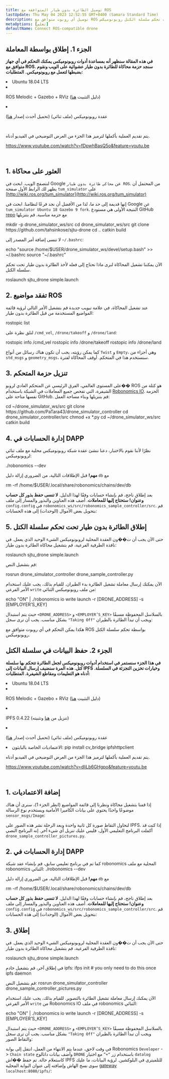 ```yaml
---
title: توصيل الطائرة بدون طيار المتوافقة مع ROS
lastUpdate: Thu May 04 2023 12:52:55 GMT+0400 (Samara Standard Time)
description: توصيل أي روبوت متوافق مع ROS تحت تحكم سلسلة الكتل روبونوميكس.
metaOptions: [تعلم]
defaultName: Connect ROS-compatible drone
---
```



## الجزء 1. إطلاق بواسطة المعاملة

**في هذه المقالة سنظهر أنه بمساعدة أدوات روبونوميكس يمكنك التحكم في أي جهاز متوافق مع ROS. سنجد حزمة محاكاة للطائرة بدون طيار عشوائية على الويب ونقوم بضبطها لتعمل مع روبونوميكس.**
**المتطلبات:**

<List>

<li>Ubuntu 18.04 LTS</li>

<li class="flex">

ROS Melodic + Gazebo + RViz (دليل التثبيت [هنا](http://wiki.ros.org/melodic/التثبيت))

</li>

<li class="flex">

عقدة روبونوميكس (ملف ثنائي) (تحميل أحدث إصدار [هنا](https://github.com/airalab/robonomics/releases))

</li>

</List>

<br/>

يتم تقديم العملية بأكملها لترميز هذا الجزء من العرض التوضيحي في الفيديو أدناه.

https://www.youtube.com/watch?v=fDpwhBasQ5o&feature=youtu.be

<br/>

## 1. العثور على محاكاة
لنتصفح الويب. ابحث في Google عن `محاكي طائرة بدون طيار ROS`. من المحتمل أن يظهر لك الرابط الأول صفحة `tum_simulator` على [http://wiki.ros.org/tum_simulator](http://wiki.ros.org/tum_simulator)


<LessonImages imageClasses="mb" src="connect-any-ros-compatible-drone/tum_simulator.jpg" alt="tum_simulator"/>

إنها قديمة إلى حد ما، لذا من الأفضل أن نجد فرعًا لنظامنا. ابحث في Google عن `tum_simulator Ubuntu 18 Gazebo 9 fork`. النتيجة الأولى هي مستودع GitHub [repo](https://github.com/tahsinkose/sjtu-drone) مع حزمة مناسبة. قم بتنزيلها

<LessonCodeWrapper language="bash">
mkdir -p drone_simulator_ws/src
cd drone_simulator_ws/src
git clone https://github.com/tahsinkose/sjtu-drone
cd ..
catkin build
</LessonCodeWrapper>

لا تنسى إضافة أمر المصدر إلى `~/.bashrc`:

<LessonCodeWrapper language="bash" codeClass="big-code">
echo "source /home/$USER/drone_simulator_ws/devel/setup.bash" >> ~/.bashrc
source "~/.bashrc"
</LessonCodeWrapper>

الآن يمكننا تشغيل المحاكاة لنرى ماذا نحتاج إلى فعله لأخذ الطائرة بدون طيار تحت تحكم سلسلة الكتل.

<LessonCodeWrapper language="bash">
roslaunch sjtu_drone simple.launch
</LessonCodeWrapper>

## 2. تفقد مواضيع ROS
عند تشغيل المحاكاة، في علامة تبويب جديدة قم بتشغيل الأمر التالي لرؤية قائمة المواضيع المستخدمة من قبل الطائرة بدون طيار:

<LessonCodeWrapper language="bash">
rostopic list
</LessonCodeWrapper>

لنلق نظرة على `/cmd_vel`, `/drone/takeoff` و `/drone/land`:

<LessonCodeWrapper language="bash">
rostopic info /cmd_vel
rostopic info /drone/takeoff
rostopic info /drone/land
</LessonCodeWrapper>

<LessonImages imageClasses="mb" src="connect-any-ros-compatible-drone/topics_info.jpg" alt="topics_info"/>

كما يمكن رؤيته، يجب أن تكون هناك رسائل من أنواع `Twist` و `Empty`، وهي أجزاء من `std_msgs` و `geometry_msgs`، سنستخدم هذا في المتحكم. أوقف المحاكاة لفترة.

## 3. تنزيل حزمة المتحكم
على المستوى العالمي، الفرق الرئيسي عن المتحكم العادي لروبو�� ROS هو كتلة من الشيفرة، التي تفحص جميع المعاملات في الشبكة باستخدام [Robonomics IO](https://wiki.robonomics.network/docs/rinterface/). الحزمة نفسها متاحة على GitHub. قم بتنزيلها وبناء مساحة العمل:

<LessonCodeWrapper language="bash">
cd ~/drone_simulator_ws/src
git clone https://github.com/PaTara43/drone_simulator_controller
cd drone_simulator_controller/src
chmod +x *.py
cd ~/drone_simulator_ws/src
catkin build
</LessonCodeWrapper>

## 4. إدارة الحسابات في DAPP
نظرًا لأننا نقوم بالاختبار، دعنا ننشئ عقدة شبكة روبونوميكس محلية مع ملف ثنائي لروبونوميكس:

<LessonCodeWrapper language="bash">
./robonomics --dev
</LessonCodeWrapper>

**مهم!** قبل الإطلاقات التالية، من الضروري إزالة دليل `db` مع

<LessonCodeWrapper language="bash" codeClass="big-code">
rm -rf /home/$USER/.local/share/robonomics/chains/dev/db
</LessonCodeWrapper>

بعد إطلاق ناجح، قم بإنشاء حسابات وفقًا لهذا الدليل. **لا تنسى حفظ بذور كل حساب وعنوان! ستحتاج إليها للمعاملات**. أضف هذه العناوين والبذور والمسار إلى ملف `config.config` في `robonomics_ws/src/robonomics_sample_controller/src`. قم بتحويل بعض الأموال (الوحدات) إلى هذه الحسابات:

<LessonImages imageClasses="mb" src="connect-any-ros-compatible-drone/balances.jpg" alt="balances"/>

## 5. إطلاق الطائرة بدون طيار تحت تحكم سلسلة الكتل

حتى الآن يجب أن ت��ون العقدة المحلية لروبونوميكس الشيء الوحيد الذي يعمل. في نافذة الطرفية الفرعية، قم بتشغيل محاكاة الطائرة بدون طيار:

<LessonCodeWrapper language="bash">
roslaunch sjtu_drone simple.launch
</LessonCodeWrapper>

قم بتشغيل النص:

<LessonCodeWrapper language="bash" codeClass="big-code">
rosrun drone_simulator_controller drone_sample_controller.py
</LessonCodeWrapper>

<LessonImages imageClasses="mb" src="connect-any-ros-compatible-drone/launched_drone.jpg" alt="launched_drone"/>

الآن يمكنك إرسال معاملة تشغيل الطائرة بدء الطيران. للقيام بذلك، يجب عليك استخدام الأمر الفرعي `write` من ملف روبونوميكس الثنائي:

<LessonCodeWrapper language="bash" codeClass="big-code">
echo "ON" | ./robonomics io write launch -r [DRONE_ADDRESS] -s [EMPLOYER’S_KEY]
</LessonCodeWrapper>

حيث يتم استبدال `<DRONE_ADDRESS>` و `<EMPLOYER’S_KEY>` بالسلاسل المحفوظة مسبقًا بشكل مناسب.
يجب أن ترى سجل `"Taking Off"` ويجب أن تبدأ الطائرة بالطيران:

<LessonImages imageClasses="mb" src="connect-any-ros-compatible-drone/flying.jpg" alt="flying"/>

هكذا يمكن التحكم في أي روبوت متوافق مع ROS بواسطة تحكم سلسلة الكتل روبونوميكس.


##  الجزء 2. حفظ البيانات في سلسلة الكتل

**في هذا الجزء سنستمر في استخدام أدوات روبونوميكس لجعل الطائرة تتحكم بها سلسلة كتل. هذه المرة سنضيف إرسال البيانات إلى IPFS وخيارات تخزين التجزئة في السلسلة. أدناه هو التعليمات ومقاطع الشيفرة. المتطلبات:**

<List>

<li>Ubuntu 18.04 LTS</li>

<li class="flex">

ROS Melodic + Gazebo + RViz (دليل التثبيت [هنا](http://wiki.ros.org/melodic/التثبيت))
</li>

<li class="flex">

IPFS 0.4.22 (تنزيل من [هنا](https://dist.ipfs.io/go-ipfs/v0.4.22/go-ipfs_v0.4.22_linux-386.tar.gz) وتثبيته)
</li>

<li class="flex">

عقدة روبونوميكس (ملف ثنائي) (تحميل أحدث إصدار [هنا](https://github.com/airalab/robonomics/releases))
</li>

<li>الاعتماديات الخاصة بالبايثون:
<LessonCodeWrapper language="bash">
pip install cv_bridge ipfshttpclient
</LessonCodeWrapper>
</li>

</List>

يتم تقديم العملية بأكملها لترميز هذا الجزء من العرض التوضيحي في الفيديو أدناه.

https://www.youtube.com/watch?v=dliLb6GHgpo&feature=youtu.be

<br/>

## 1. إضافة الاعتماديات
إذا قمنا بتشغيل محاكاة ونظرنا إلى قائمة المواضيع (انظر الجزء 1)، سنرى أن هناك موضوعًا واحدًا يحتوي على بيانات الكاميرا الأمامية ويستخدم نوع الرسالة `sensor_msgs/Image`:

<LessonImages imageClasses="mb" src="connect-any-ros-compatible-drone/front_camera.jpg" alt="front_camera"/>

لنحاول التقاط صورة كل ثانية واحدة وبعد الرحلة نشر هذه الصور على IPFS. إذا كنت قد أكملت البرنامج التعليمي الأول، فليس عليك تنزيل أي شيء آخر. إنه البرنامج النصي `drone_sample_controller_pictures.py`.

## 2. إدارة الحسابات في DAPP
كما تم في برنامج تعليمي سابق، قم بإنشاء عقد شبكة robonomics المحلية مع ملف robonomics الثنائي:
<LessonCodeWrapper language="bash">
./robonomics --dev
</LessonCodeWrapper>

**مهم!** قبل الإطلاقات التالية، من الضروري إزالة دليل `db` مع

<LessonCodeWrapper language="bash" codeClass="big-code">
rm -rf /home/$USER/.local/share/robonomics/chains/dev/db
</LessonCodeWrapper>

بعد إطلاق ناجح، قم بإنشاء حسابات وفقًا لهذا الدليل. **لا تنسى حفظ بذور كل حساب وعنوان! ستحتاج إليها للمعاملات**. أضف هذه العناوين والبذور والمسار إلى ملف `config.config` في `robonomics_ws/src/robonomics_sample_controller/src`. قم بتحويل بعض الأموال (الوحدات) إلى هذه الحسابات:

<LessonImages imageClasses="mb" src="connect-any-ros-compatible-drone/balances.jpg" alt="balances"/>

## 3. إطلاق
حتى الآن يجب أن ت��ون العقدة المحلية لروبونوميكس الشيء الوحيد الذي يعمل. في نافذة الطرفية الفرعية، قم بتشغيل محاكاة الطائرة بدون طيار:

<LessonCodeWrapper language="bash">
roslaunch sjtu_drone simple.launch
</LessonCodeWrapper>

في إطلاق آخر، قم بتشغيل خادم ipfs:
<LessonCodeWrapper language="bash">
ifps init # you only need to do this once
ipfs daemon
</LessonCodeWrapper>

قم بتشغيل النص:
<LessonCodeWrapper language="bash" codeClass="big-code">
rosrun drone_simulator_controller drone_sample_controller_pictures.py
</LessonCodeWrapper>

الآن يمكنك إرسال معاملة تشغيل الطائرة بالتصوير. للقيام بذلك، يجب عليك استخدام الأمر الفرعي `write` من Robonomics IO في ملف robonomics الثنائي:

<LessonCodeWrapper language="bash" codeClass="big-code">
echo "ON" | ./robonomics io write launch -r [DRONE_ADDRESS] -s [EMPLOYER’S_KEY]
</LessonCodeWrapper>

حيث يتم استبدال `<DRONE_ADDRESS>` و `<EMPLOYER’S_KEY>` بالسلاسل المحفوظة مسبقًا بشكل مناسب.
يجب أن ترى سجل `"Taking Off"` ويجب أن تبدأ الطائرة بالطيران والتقاط الصور:

<LessonImages imageClasses="mb" src="connect-any-ros-compatible-drone/flying_picturing.jpg" alt="flying_picturing"/>

في وقت لاحق، عندما يتم الانتهاء من العمل، انتقل إلى بوابة Robonomics `Developer` -> `Chain state` وأضف بيانات داتالوج `DRONE` باستخدام زر `“+”` مع اختيار `datalog` كاستعلام حالة. تم حفظ ��اش IPFS للتلميتري في البلوكشين. لرؤية البيانات، ما عليك سوى نسخ الهاش وإضافته إلى عنوان البوابة المحلية [gateway](https://gateway.ipfs.io/ipfs/QmeYYwD4y4DgVVdAzhT7wW5vrvmbKPQj8wcV2pAzjbj886/docs/getting-started/) `localhost:8080/ipfs/`:


<LessonImages imageClasses="mb" src="connect-any-ros-compatible-drone/datalog.jpg" alt="Voila"/>